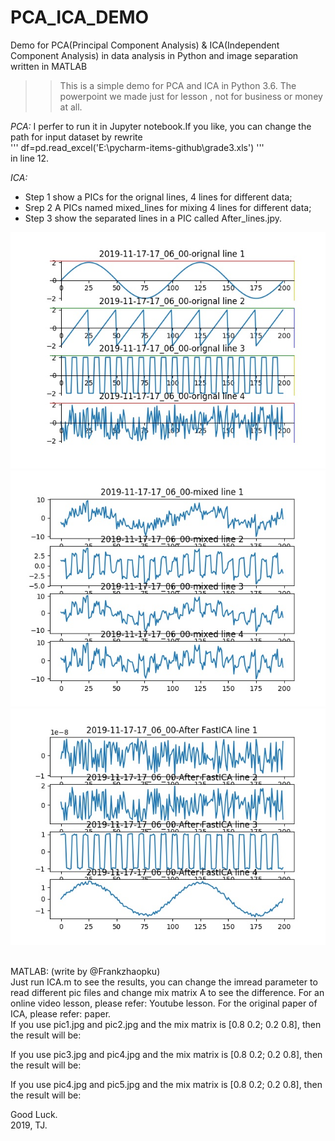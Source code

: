 # PCA_ICA_DEMO
Demo for PCA(Principal Component Analysis) &amp; ICA(Independent Component Analysis) in data analysis in Python and image separation written in MATLAB 

>>This is a simple demo for PCA and ICA in Python 3.6.
The powerpoint we made just for lesson , not for business or money at all.

_*PCA:*_
I perfer to run it in Jupyter notebook.If you like, you can change the path for input dataset by rewrite <br>
'''
df=pd.read_excel('E:\pycharm-items-github\grade3.xls')
'''<br>
in line 12.

_*ICA:*_
* Step 1 show a PICs for the orignal lines, 4 lines for different data;
* Srep 2 A PICs named mixed_lines for mixing 4 lines for different data;
* Step 3 show the separated lines in a PIC called After_lines.jpy.

![orignal_lines](https://github.com/Alan-D-Chen/PCA_ICA_DEMO/blob/master/orignal_lines.jpg)
![mixed_lines](https://github.com/Alan-D-Chen/PCA_ICA_DEMO/blob/master/mixed_lines.jpg)
![after_lines](https://github.com/Alan-D-Chen/PCA_ICA_DEMO/blob/master/After_lines.jpg)

<br>
MATLAB: (write by @Frankzhaopku)<br>
Just run ICA.m to see the results, you can change the imread parameter to read different pic files and change mix matrix A to see the difference.
For an online video lesson, please refer: Youtube lesson.
For the original paper of ICA, please refer: paper.<br>
If you use pic1.jpg and pic2.jpg and the mix matrix is [0.8 0.2; 0.2 0.8], then the result will be:<br>

If you use pic3.jpg and pic4.jpg and the mix matrix is [0.8 0.2; 0.2 0.8], then the result will be:<br>

If you use pic4.jpg and pic5.jpg and the mix matrix is [0.8 0.2; 0.2 0.8], then the result will be:<br>

Good Luck.<br>
2019, TJ.

